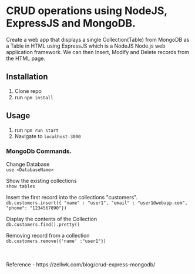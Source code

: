 # CRUD operations using NodeJS, ExpressJS and MongoDB.

Create a web app that displays a single Collection(Table) from MongoDB as a Table in HTML
using ExpressJS which is a NodeJS Node.js web application framework.
We can then Insert, Modify and Delete records from the HTML page.

## Installation

1. Clone repo
2. run `npm install` 

## Usage 

1. run `npm run start`
2. Navigate to `localhost:3000`

### MongoDb Commands. 

Change Database <br>
`use <DatabaseName>`

Show the existing collections <br>
`show tables`

Insert the first record into the collections "customers". <br>
`db.customers.insert({ "name" : "user1", "email" : "user1@webapp.com", "phone": "1234567890"})`

Display the contents of the Collection <br>
`db.customers.find().pretty()`

Removing record from a collection <br>
`db.customers.remove({'name' :"user1"})`

<br>
<br>
Reference - https://zellwk.com/blog/crud-express-mongodb/
